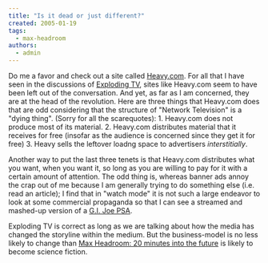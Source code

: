 ```yaml
---
title: "Is it dead or just different?"
created: 2005-01-19
tags: 
  - max-headroom
authors: 
  - admin
---
```


Do me a favor and check out a site called [Heavy.com](http://www.heavy.com). For all that I have seen in the discussions of [Exploding TV](http://www.buzzmachine.com/archives/cat_exploding_tv.html "Exploding TV Archives"), sites like Heavy.com seem to have been left out of the conversation. And yet, as far as I am concerned, they are at the head of the revolution. Here are three things that Heavy.com does that are odd considering that the structure of "Network Television" is a "dying thing". (Sorry for all the scarequotes): 1\. Heavy.com does not produce most of its material. 2. Heavy.com distributes material that it receives for free (insofar as the audience is concerned since they get it for free) 3. Heavy sells the leftover loadng space to advertisers _interstitially_.

Another way to put the last three tenets is that Heavy.com distributes what you want, when you want it, so long as you are willing to pay for it with a certain amount of attention. The odd thing is, whereas banner ads annoy the crap out of me because I am generally trying to do something else (i.e. read an article); I find that in "watch mode" it is not such a large endeavor to look at some commercial propaganda so that I can see a streamed and mashed-up version of a [G.I. Joe PSA](http://www.heavy.com).

Exploding TV is correct as long as we are talking about how the media has changed the storyline within the medium. But the business-model is no less likely to change than [Max Headroom: 20 minutes into the future](http://www.public.iastate.edu/~spires/max.html) is likely to become science fiction.
